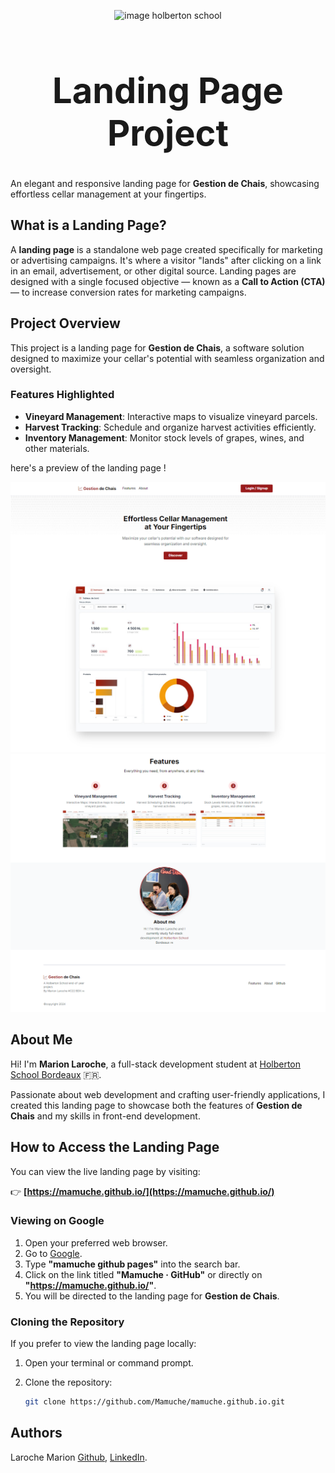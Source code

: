 <p align="center">
<picture>
 <source media="(prefers-color-scheme: dark)" srcset="https://images.squarespace-cdn.com/content/v1/5a4bfe8bf09ca4228ceca3b7/1539139199598-ANH454IHZI1OKWONKRXY/logo.jpg?format=2500w">
 <source media="(prefers-color-scheme: light)" srcset="https://encrypted-tbn0.gstatic.com/images?q=tbn:ANd9GcQIrK23KvJPB7XdZrIk9mHwe3GZvtsUZLjkh-eG6KRgCLeWu3MW0kFcggq4COpLmeZviQ&usqp=CAU">
 <img alt="image holberton school" src="https://apply.holbertonschool.com/auth/sign_up?country=fr&locale=fr">
</picture>
</p>


<B><h1 align="center">
# **Landing Page Project**
</h1></B>

An elegant and responsive landing page for **Gestion de Chais**, showcasing effortless cellar management at your fingertips.

## **What is a Landing Page?**

A **landing page** is a standalone web page created specifically for marketing or advertising campaigns. It's where a visitor "lands" after clicking on a link in an email, advertisement, or other digital source. Landing pages are designed with a single focused objective — known as a **Call to Action (CTA)** — to increase conversion rates for marketing campaigns.

## **Project Overview**

This project is a landing page for **Gestion de Chais**, a software solution designed to maximize your cellar's potential with seamless organization and oversight.

### **Features Highlighted**

- **Vineyard Management**: Interactive maps to visualize vineyard parcels.
- **Harvest Tracking**: Schedule and organize harvest activities efficiently.
- **Inventory Management**: Monitor stock levels of grapes, wines, and other materials.

here's a preview of the landing page !

<img src="./imgs/landingPage1.png">
<img src="./imgs/landingPage2.png">

## **About Me**

Hi! I'm **Marion Laroche**, a full-stack development student at [Holberton School Bordeaux](https://www.holbertonschool.fr/campus/bordeaux) 🇫🇷.

Passionate about web development and crafting user-friendly applications, I created this landing page to showcase both the features of **Gestion de Chais** and my skills in front-end development.

## **How to Access the Landing Page**

You can view the live landing page by visiting:

👉 **[https://mamuche.github.io/](https://mamuche.github.io/)**

### **Viewing on Google**

1. Open your preferred web browser.
2. Go to [Google](https://www.google.com).
3. Type **"mamuche github pages"** into the search bar.
4. Click on the link titled **"Mamuche · GitHub"** or directly on **"https://mamuche.github.io/"**.
5. You will be directed to the landing page for **Gestion de Chais**.

### **Cloning the Repository**

If you prefer to view the landing page locally:

1. Open your terminal or command prompt.
2. Clone the repository:

   ```bash
   git clone https://github.com/Mamuche/mamuche.github.io.git

## **Authors**

Laroche Marion [Github](https://github.com/Mamuche), [LinkedIn](https://www.linkedin.com/in/marion-laroche-8b235a284/).